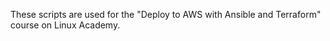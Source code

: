These scripts are used for the "Deploy to AWS with Ansible and Terraform" course on Linux Academy. 
